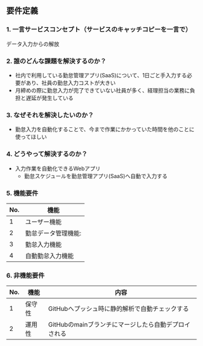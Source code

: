 ## 要件定義

### 1. 一言サービスコンセプト（サービスのキャッチコピーを一言で）
データ入力からの解放

### 2. 誰のどんな課題を解決するのか？
- 社内で利用している勤怠管理アプリ(SaaS)について、1日ごと手入力する必要があり、社員の勤怠入力コストが大きい
- 月締めの際に勤怠入力が完了できていない社員が多く、経理担当の業務に負担と遅延が発生している

### 3. なぜそれを解決したいのか？
- 勤怠入力を自動化することで、今まで作業にかかっていた時間を他のことに使ってほしい

### 4. どうやって解決するのか？
- 入力作業を自動化できるWebアプリ
  - 勤怠スケジュールを勤怠管理アプリ(SaaS)へ自動で入力する

### 5. 機能要件
| No. | 機能         |
| --- | ---------- |
| 1   | ユーザー機能     |
| 2   | 勤怠データ管理機能:   |
| 3   | 勤怠入力機能   |
| 4   | 自動勤怠入力機能 |



### 6. 非機能要件
| No. | 機能  | 内容                              |
| --- | --- | ------------------------------- |
| 1   | 保守性 | GitHubへプッシュ時に静的解析で自動チェックする      |
| 2   | 運用性 | GitHubのmainブランチにマージしたら自動デプロイされる |
